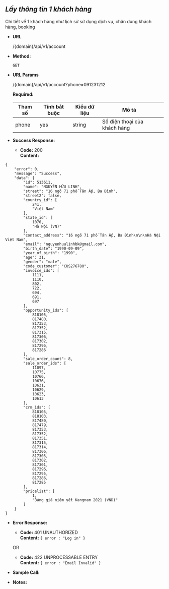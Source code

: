 ***Lấy thông tin 1 khách hàng***
----
  Chi tiết về 1 khách hàng như lịch sử sử dụng dịch vụ, chân dung khách hàng, booking

* **URL**

   /{domain}/api/v1/account

* **Method:**
  
  `GET` 
  
*  **URL Params**

   /{domain}/api/v1/account?phone=091231212

   **Required:**
 
    | Tham số  | Tính bắt buộc  | Kiểu dữ liệu  | Mô tả  |   |
    |---|---|---|---|---|
    | phone | yes  | string  | Số điện thoại của khách hàng  |   |


* **Success Response:**
  
  * **Code:** 200 <br />
    **Content:** 
```
{
    "error": 0,
    "message": "Success",
    "data": {
        "id": 513611,
        "name": "NGUYỄN HỮU LINH",
        "street": "16 ngõ 71 phố Tân Ấp, Ba Đình",
        "street2": false,
        "country_id": [
            241,
            "Việt Nam"
        ],
        "state_id": [
            1070,
            "Hà Nội (VN)"
        ],
        "contact_address": "16 ngõ 71 phố Tân Ấp, Ba Đình\n\n\nHà Nội Việt Nam",
        "email": "nguyenhuulinhbk@gmail.com",
        "birth_date": "1990-09-09",
        "year_of_birth": "1990",
        "age": 31,
        "gender": "male",
        "code_customer": "CUS276780",
        "invoice_ids": [
            1111,
            1110,
            802,
            722,
            694,
            691,
            697
        ],
        "opportunity_ids": [
            818105,
            817480,
            817353,
            817352,
            817315,
            817306,
            817302,
            817296,
            817286
        ],
        "sale_order_count": 8,
        "sale_order_ids": [
            11097,
            10775,
            10766,
            10676,
            10631,
            10629,
            10623,
            10613
        ],
        "crm_ids": [
            818105,
            818103,
            817480,
            817479,
            817353,
            817352,
            817351,
            817315,
            817314,
            817306,
            817305,
            817302,
            817301,
            817296,
            817295,
            817286,
            817285
        ],
        "pricelist": [
            1,
            "Bảng giá niêm yết Kangnam 2021 (VND)"
        ]
    }
}

```
 
* **Error Response:**

  * **Code:** 401 UNAUTHORIZED <br />
    **Content:** `{ error : "Log in" }`

  OR

  * **Code:** 422 UNPROCESSABLE ENTRY <br />
    **Content:** `{ error : "Email Invalid" }`

* **Sample Call:**



* **Notes:**


